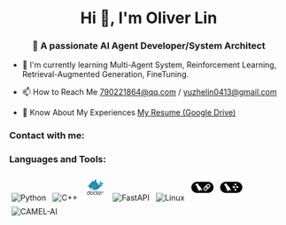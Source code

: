<h1 align="center">Hi 👋, I'm Oliver Lin</h1>

<h3 align="center"><strong>🚀 A passionate AI Agent Developer/System Architect</strong></h3>

- 🌱 I'm currently learning Multi-Agent System, Reinforcement Learning, Retrieval-Augmented Generation, FineTuning.

- 📫 How to Reach Me 790221864@qq.com / yuzhelin0413@gmail.com

- 📄 Know About My Experiences [My Resume (Google Drive)](https://drive.google.com/file/d/1mcfaagczm11w6RVDzHBok4JTdhpvUTk8/view?usp=drive_link)

<h3 align="left"><strong>Contact with me:</strong></h3>

<h3 align="left">Languages and Tools:</h3>
<div>
  <img src="https://cdn.jsdelivr.net/gh/devicons/devicon/icons/python/python-original.svg" alt="Python" width="40" height="40" style="margin:4px;" />
  <img src="https://cdn.jsdelivr.net/gh/devicons/devicon/icons/cplusplus/cplusplus-original.svg" alt="C++" width="40" height="40" style="margin:4px;" />
  <img src="https://raw.githubusercontent.com/docker-library/docs/master/docker/logo.png" alt="Docker" width="40" height="40" style="margin:4px;" />
  <img src="https://fastapi.tiangolo.com/img/logo-margin/logo-teal.svg" alt="FastAPI" width="40" height="40" style="margin:4px;" />
  <img src="https://upload.wikimedia.org/wikipedia/commons/a/af/Tux.png" alt="Linux" width="40" height="40" style="margin:4px;" />
  <img src="https://github.com/lobehub/lobe-icons/blob/master/packages/static-png/light/langchain.png" alt="LangChain" width="40" height="40" style="margin:4px;" />
  <img src="https://github.com/lobehub/lobe-icons/blob/master/packages/static-png/light/langgraph.png" alt="LangGraph" width="40" height="40" style="margin:4px;" />
    <img src="https://github.com/camel-ai/camel/blob/master/misc/favicon.png" alt="CAMEL-AI" width="40" height="40" style="margin:4px;" />








</div>
